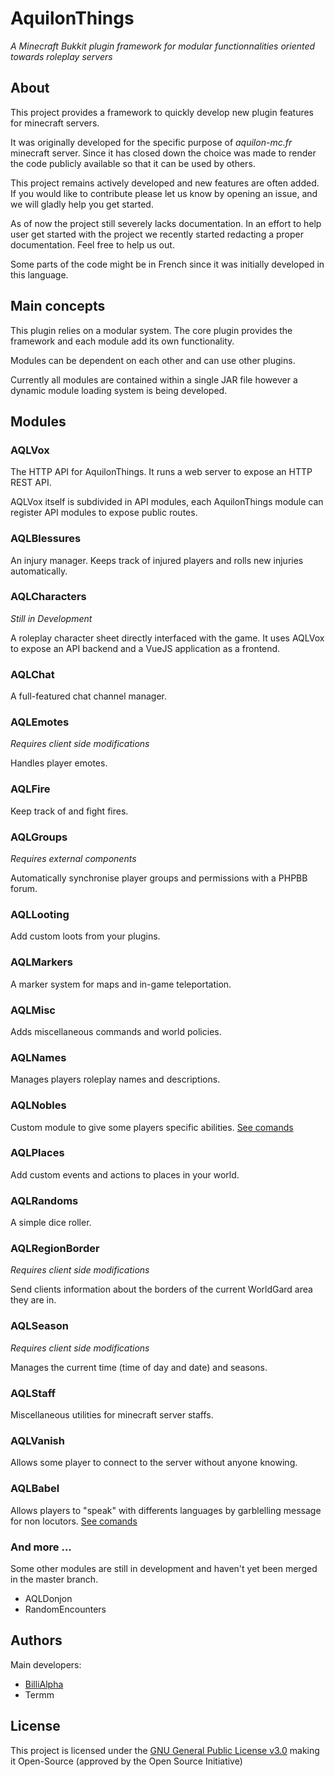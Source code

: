 # AquilonThings #
_A Minecraft Bukkit plugin framework for modular functionnalities oriented towards roleplay servers_

## About ##
This project provides a framework to quickly develop new plugin features for minecraft servers.

It was originally developed for the specific purpose of *aquilon-mc.fr* minecraft server.
Since it has closed down the choice was made to render the code publicly available so that it can be used by others.

This project remains actively developed and new features are often added.
If you would like to contribute please let us know by opening an issue, and we will gladly help you get started.

As of now the project still severely lacks documentation. In an effort to help user get started with the project
we recently started redacting a proper documentation. Feel free to help us out.

Some parts of the code might be in French since it was initially developed in this language.

## Main concepts ##
This plugin relies on a modular system.
The core plugin provides the framework and each module add its own functionality.

Modules can be dependent on each other and can use other plugins.

Currently all modules are contained within a single JAR file
however a dynamic module loading system is being developed.

## Modules ##
### AQLVox ###
The HTTP API for AquilonThings. It runs a web server to expose an HTTP REST API.

AQLVox itself is subdivided in API modules, each AquilonThings module can register API modules
to expose public routes.

### AQLBlessures ###
An injury manager. Keeps track of injured players and rolls new injuries automatically.

### AQLCharacters ###
_Still in Development_

A roleplay character sheet directly interfaced with the game. It uses AQLVox to expose an API backend
and a VueJS application as a frontend.

### AQLChat ###
A full-featured chat channel manager.

### AQLEmotes ###
_Requires client side modifications_

Handles player emotes.

### AQLFire ###
Keep track of and fight fires.

### AQLGroups ###
_Requires external components_

Automatically synchronise player groups and permissions with a PHPBB forum.

### AQLLooting ###
Add custom loots from your plugins.

### AQLMarkers ###
A marker system for maps and in-game teleportation.

### AQLMisc ###
Adds miscellaneous commands and world policies.

### AQLNames ###
Manages players roleplay names and descriptions.

### AQLNobles ###
Custom module to give some players specific abilities.
[See comands](src/main/java/fr/aquilon/minecraft/aquilonthings/modules/AQLNobles/AQLNobles.md)

### AQLPlaces ###
Add custom events and actions to places in your world.

### AQLRandoms ###
A simple dice roller.

### AQLRegionBorder ###
_Requires client side modifications_

Send clients information about the borders of the current WorldGard area they are in.

### AQLSeason ###
_Requires client side modifications_

Manages the current time (time of day and date) and seasons.

### AQLStaff ###
Miscellaneous utilities for minecraft server staffs.

### AQLVanish ###
Allows some player to connect to the server without anyone knowing.

### AQLBabel ###
Allows players to "speak" with differents languages by garblelling message for non locutors.
[See comands](src/main/java/fr/aquilon/minecraft/aquilonthings/modules/AQLBabel/AQLBabel.md)

### And more ... ###
Some other modules are still in development and haven't yet been merged in the master branch.

 * AQLDonjon
 * RandomEncounters

## Authors ##
Main developers:
 * [BilliAlpha](https://github.com/BilliAlpha)
 * Termm

## License ##
This project is licensed under the [GNU General Public License v3.0](https://opensource.org/licenses/GPL-3.0)
making it Open-Source (approved by the Open Source Initiative)
